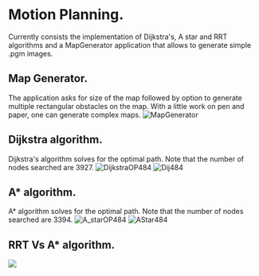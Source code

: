 # Motion Planning.

Currently consists the implementation of Dijkstra's, A star and RRT algorithms and a MapGenerator application that allows to generate simple .pgm images.

## Map Generator.
The application asks for size of the map followed by option to generate multiple rectangular obstacles on the map. With a little work on pen and paper, one can generate complex maps. 
![MapGenerator](https://user-images.githubusercontent.com/66659752/121116584-c8301f80-c7e4-11eb-8a15-9224a4354cfc.PNG)

## Dijkstra algorithm.
Dijkstra's algorithm solves for the optimal path. Note that the number of nodes searched are 3927.
![DijkstraOP484](https://user-images.githubusercontent.com/66659752/121966607-ecd44c00-cd3c-11eb-9c67-07eef583ec10.PNG)
![Dij484](https://user-images.githubusercontent.com/66659752/121966652-01b0df80-cd3d-11eb-9981-e0c34c5ca261.PNG)


## A* algorithm.
A* algorithm solves for the optimal path. Note that the number of nodes searched are 3394.
![A_starOP484](https://user-images.githubusercontent.com/66659752/121966680-0ecdce80-cd3d-11eb-896f-b62c85f27480.PNG)
![AStar484](https://user-images.githubusercontent.com/66659752/121966718-1beabd80-cd3d-11eb-8a53-c5e6cdb7a2be.PNG)

## RRT Vs A* algorithm. 
![](../images/A_starVs_RRT.png)
